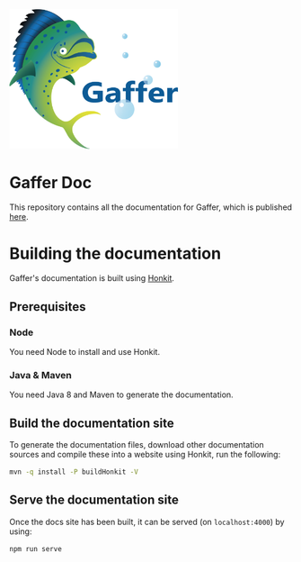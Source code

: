 <img src="docs/logos/logoWithText.png" width="300">

Gaffer Doc
==========

This repository contains all the documentation for Gaffer, which is published [here](https://gchq.github.io/gaffer-doc/).

# Building the documentation
Gaffer's documentation is built using [Honkit](https://github.com/honkit/honkit). 

## Prerequisites
### Node
You need Node to install and use Honkit.

### Java & Maven
You need Java 8 and Maven to generate the documentation.
 
## Build the documentation site
To generate the documentation files, download other documentation sources and compile these into a website using Honkit, run the following:

```bash
mvn -q install -P buildHonkit -V
```

## Serve the documentation site
Once the docs site has been built, it can be served (on `localhost:4000`) by using: 

```bash
npm run serve
```
